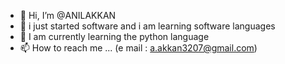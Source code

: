 - 👋 Hi, I’m @ANILAKKAN
- 👀 i just started software and i am learning software languages
- 🌱 I am currently learning the python language
- 📫 How to reach me ... (e mail : a.akkan3207@gmail.com)

<!---
ANILAKKAN/ANILAKKAN is a ✨ special ✨ repository because its `README.md` (this file) appears on your GitHub profile.
You can click the Preview link to take a look at your changes.
--->
